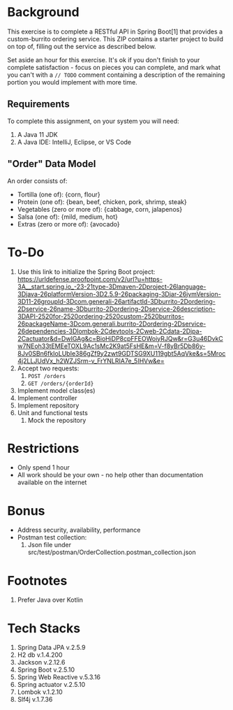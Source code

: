 # Background
This exercise is to complete a RESTful API in Spring Boot[1] that provides a custom-burrito ordering service.  This ZIP contains a starter project to build on top of, filling out the service as described below.

Set aside an hour for this exercise.  It's ok if you don't finish to your complete satisfaction - focus on pieces you can complete, and mark what you can't with a `// TODO` comment containing a description of the remaining portion you would implement with more time.

## Requirements
To complete this assignment, on your system you will need:
1. A Java 11 JDK
1. A Java IDE:  IntelliJ, Eclipse, or VS Code

## "Order" Data Model
An order consists of:
* Tortilla (one of):  {corn, flour}
* Protein (one of):  {bean, beef, chicken, pork, shrimp, steak}
* Vegetables  (zero or more of):  {cabbage, corn, jalapenos}
* Salsa  (one of):  {mild, medium, hot}
* Extras  (zero or more of):  {avocado}

# To-Do
1. Use this link to initialize the Spring Boot project:  https://urldefense.proofpoint.com/v2/url?u=https-3A__start.spring.io_-23-21type-3Dmaven-2Dproject-26language-3Djava-26platformVersion-3D2.5.9-26packaging-3Djar-26jvmVersion-3D11-26groupId-3Dcom.generali-26artifactId-3Dburrito-2Dordering-2Dservice-26name-3Dburrito-2Dordering-2Dservice-26description-3DAPI-2520for-2520ordering-2520custom-2520burritos-26packageName-3Dcom.generali.burrito-2Dordering-2Dservice-26dependencies-3Dlombok-2Cdevtools-2Cweb-2Cdata-2Djpa-2Cactuator&d=DwIGAg&c=BioHiDP8cpFFEOWoiyRJQw&r=G3u46DvkCw7NEoh33tEMEeTOXL9Ac1sMc2K9at5FsHE&m=V-f8yBr5Db86y-8Jv0SBn6fkIoLUbIe386gZf9y2zwt9GDTSG9XU119gbt5AqVke&s=5Mroc4j2LLJUdVx_h2WZJSrm-v_FrYNLRIA7e_5IHVw&e= 
1. Accept two requests:
    1. `POST /orders`
    1. `GET /orders/{orderId}`
1. Implement model class(es)
1. Implement controller
1. Implement repository
1. Unit and functional tests
    1. Mock the repository

# Restrictions
* Only spend 1 hour
* All work should be your own - no help other than documentation available on the internet

# Bonus
* Address security, availability, performance
* Postman test collection:
    1. Json file under src/test/postman/OrderCollection.postman_collection.json

# Footnotes
1. Prefer Java over Kotlin

# Tech Stacks
1. Spring Data JPA v.2.5.9
2. H2 db v.1.4.200
3. Jackson v.2.12.6
4. Spring Boot v.2.5.10
5. Spring Web Reactive v.5.3.16
6. Spring actuator v.2.5.10
7. Lombok v.1.2.10
8. Slf4j v.1.7.36
